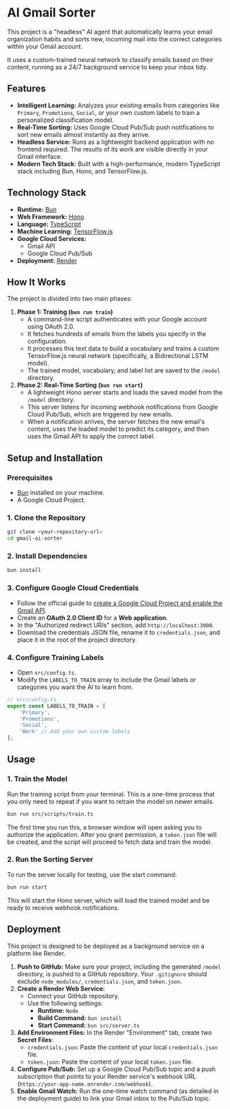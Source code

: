 # AI Gmail Sorter

This project is a "headless" AI agent that automatically learns your email organization habits and sorts new, incoming mail into the correct categories within your Gmail account.

It uses a custom-trained neural network to classify emails based on their content, running as a 24/7 background service to keep your inbox tidy.

## Features

* **Intelligent Learning:** Analyzes your existing emails from categories like `Primary`, `Promotions`, `Social`, or your own custom labels to train a personalized classification model.
* **Real-Time Sorting:** Uses Google Cloud Pub/Sub push notifications to sort new emails almost instantly as they arrive.
* **Headless Service:** Runs as a lightweight backend application with no frontend required. The results of its work are visible directly in your Gmail interface.
* **Modern Tech Stack:** Built with a high-performance, modern TypeScript stack including Bun, Hono, and TensorFlow.js.

## Technology Stack

* **Runtime:** [Bun](https://bun.sh/)
* **Web Framework:** [Hono](https://hono.dev/)
* **Language:** [TypeScript](https://www.typescriptlang.org/)
* **Machine Learning:** [TensorFlow.js](https://www.tensorflow.org/js)
* **Google Cloud Services:**
    * Gmail API
    * Google Cloud Pub/Sub
* **Deployment:** [Render](https://render.com)

## How It Works

The project is divided into two main phases:

1.  **Phase 1: Training (`bun run train`)**
    * A command-line script authenticates with your Google account using OAuth 2.0.
    * It fetches hundreds of emails from the labels you specify in the configuration.
    * It processes this text data to build a vocabulary and trains a custom TensorFlow.js neural network (specifically, a Bidirectional LSTM model).
    * The trained model, vocabulary, and label list are saved to the `/model` directory.
2.  **Phase 2: Real-Time Sorting (`bun run start`)**
    * A lightweight Hono server starts and loads the saved model from the `/model` directory.
    * This server listens for incoming webhook notifications from Google Cloud Pub/Sub, which are triggered by new emails.
    * When a notification arrives, the server fetches the new email's content, uses the loaded model to predict its category, and then uses the Gmail API to apply the correct label.

## Setup and Installation

### Prerequisites

* [Bun](https://bun.sh/docs/installation) installed on your machine.
* A Google Cloud Project.

### 1. Clone the Repository

```sh
git clone <your-repository-url>
cd gmail-ai-sorter
```

### 2. Install Dependencies

```sh
bun install
```

### 3. Configure Google Cloud Credentials

* Follow the official guide to [create a Google Cloud Project and enable the Gmail API](https://developers.google.com/gmail/api/quickstart/nodejs#setup).
* Create an **OAuth 2.0 Client ID** for a **Web application**.
* In the "Authorized redirect URIs" section, add `http://localhost:3000`.
* Download the credentials JSON file, rename it to `credentials.json`, and place it in the root of the project directory.

### 4. Configure Training Labels

* Open `src/config.ts`.
* Modify the `LABELS_TO_TRAIN` array to include the Gmail labels or categories you want the AI to learn from.

```typescript
// src/config.ts
export const LABELS_TO_TRAIN = [
    'Primary',
    'Promotions',
    'Social',
    'Work' // Add your own custom labels
];
```

## Usage

### 1. Train the Model

Run the training script from your terminal. This is a one-time process that you only need to repeat if you want to retrain the model on newer emails.

```sh
bun run src/scripts/train.ts
```

The first time you run this, a browser window will open asking you to authorize the application. After you grant permission, a `token.json` file will be created, and the script will proceed to fetch data and train the model.

### 2. Run the Sorting Server

To run the server locally for testing, use the start command:

```sh
bun run start
```

This will start the Hono server, which will load the trained model and be ready to receive webhook notifications.

## Deployment

This project is designed to be deployed as a background service on a platform like Render.

1.  **Push to GitHub:** Make sure your project, including the generated `/model` directory, is pushed to a GitHub repository. Your `.gitignore` should exclude `node_modules/`, `credentials.json`, and `token.json`.
2.  **Create a Render Web Service:**
    * Connect your GitHub repository.
    * Use the following settings:
        * **Runtime:** `Node`
        * **Build Command:** `bun install`
        * **Start Command:** `bun src/server.ts`
3.  **Add Environment Files:** In the Render "Environment" tab, create two **Secret Files**:
    * `credentials.json`: Paste the content of your local `credentials.json` file.
    * `token.json`: Paste the content of your local `token.json` file.
4.  **Configure Pub/Sub:** Set up a Google Cloud Pub/Sub topic and a push subscription that points to your Render service's webhook URL (`https://your-app-name.onrender.com/webhook`).
5.  **Enable Gmail Watch:** Run the one-time watch command (as detailed in the deployment guide) to link your Gmail inbox to the Pub/Sub topic.
